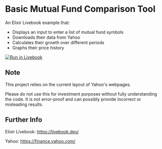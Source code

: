# Basic Mutual Fund Comparison Tool

An Elixir Livebook example that:

- Displays an input to enter a list of mutual fund symbols
- Downloads their data from Yahoo
- Calculates their growth over different periods
- Graphs their price history

[![Run in Livebook](https://livebook.dev/badge/v1/blue.svg)](https://livebook.dev/run?url=https%3A%2F%2Fgithub.com%2Fpaulbickford%2Ffund-comparison%2Fblob%2Fmain%2Fstock_analysis.livemd)

## Note

This project relies on the current layout of Yahoo's webpages.

Please do not use this for investment purposes without fully understanding the code. It is not error-proof and can possibly provide incorrect or misleading results.

## Further Info

Elixir Livebook: https://livebook.dev/

Yahoo: https://finance.yahoo.com/
